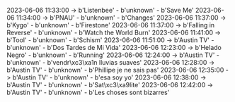 2023-06-06 11:33:00 -> b'Listenbee' - b'unknown' - b'Save Me'
2023-06-06 11:34:00 -> b'PNAU' - b'unknown' - b'Changes'
2023-06-06 11:37:00 -> b'Kygo' - b'unknown' - b'Firestone'
2023-06-06 11:37:00 -> b'Falling in Reverse' - b'unknown' - b'Watch the World Burn'
2023-06-06 11:41:00 -> b'Tool' - b'unknown' - b'Schism'
2023-06-06 11:51:00 -> b'Austin TV' - b'unknown' - b'Dos Tardes de Mi Vida'
2023-06-06 12:23:00 -> b'Helado Negro' - b'unknown' - b'Running'
2023-06-06 12:24:00 -> b'Austin TV' - b'unknown' - b'vendr\xc3\xa1n lluvias suaves'
2023-06-06 12:28:00 -> b'Austin TV' - b'unknown' - b'Phillipe je ne sais pas'
2023-06-06 12:35:00 -> b'Austin TV' - b'unknown' - b'esa soy yo'
2023-06-06 12:38:00 -> b'Austin TV' - b'unknown' - b'Sat\xc3\xa9lite'
2023-06-06 12:42:00 -> b'Austin TV' - b'unknown' - b'Les choses sont bizarres'
